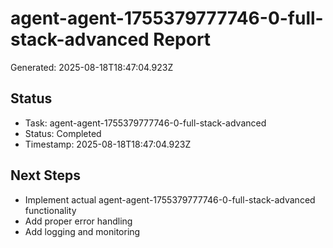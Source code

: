# agent-agent-1755379777746-0-full-stack-advanced Report

Generated: 2025-08-18T18:47:04.923Z

## Status
- Task: agent-agent-1755379777746-0-full-stack-advanced
- Status: Completed
- Timestamp: 2025-08-18T18:47:04.923Z

## Next Steps
- Implement actual agent-agent-1755379777746-0-full-stack-advanced functionality
- Add proper error handling
- Add logging and monitoring
